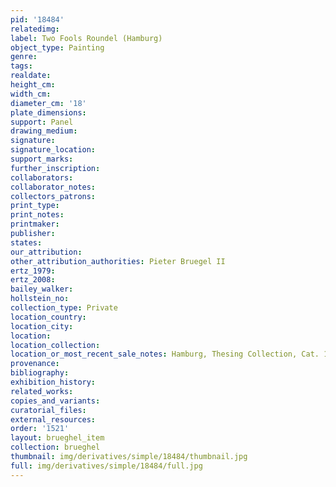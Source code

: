 ```yaml
---
pid: '18484'
relatedimg: 
label: Two Fools Roundel (Hamburg)
object_type: Painting
genre: 
tags: 
realdate: 
height_cm: 
width_cm: 
diameter_cm: '18'
plate_dimensions: 
support: Panel
drawing_medium: 
signature: 
signature_location: 
support_marks: 
further_inscription: 
collaborators: 
collaborator_notes: 
collectors_patrons: 
print_type: 
print_notes: 
printmaker: 
publisher: 
states: 
our_attribution: 
other_attribution_authorities: Pieter Bruegel II
ertz_1979: 
ertz_2008: 
bailey_walker: 
hollstein_no: 
collection_type: Private
location_country: 
location_city: 
location: 
location_collection: 
location_or_most_recent_sale_notes: Hamburg, Thesing Collection, Cat. 1969
provenance: 
bibliography: 
exhibition_history: 
related_works: 
copies_and_variants: 
curatorial_files: 
external_resources: 
order: '1521'
layout: brueghel_item
collection: brueghel
thumbnail: img/derivatives/simple/18484/thumbnail.jpg
full: img/derivatives/simple/18484/full.jpg
---
```

